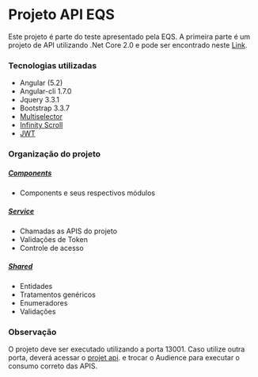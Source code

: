 # Projeto API EQS

Este projeto é parte do teste apresentado pela EQS. A primeira parte é um projeto de API utilizando .Net Core 2.0 e pode ser encontrado neste [Link](https://github.com/j-ew-s/eqs-access-control-api).

### Tecnologias utilizadas 
* Angular (5.2)
* Angular-cli 1.7.0
* Jquery 3.3.1
* Bootstrap 3.3.7
* [Multiselector](https://github.com/softsimon/angular-2-dropdown-multiselecton/)
* [Infinity Scroll](https://github.com/orizens/ngx-infinite-scroll)
* [JWT](https://github.com/auth0/angular2-jwt)


### Organização do projeto
##### [Components](https://github.com/j-ew-s/eqs-access-control-web-client/tree/master/EQS.AccessControl.Web/src/app/components)
* Components e seus respectivos módulos

##### [Service](https://github.com/j-ew-s/eqs-access-control-web-client/tree/master/EQS.AccessControl.Web/src/app/service)
* Chamadas as APIS do projeto
* Validações de Token
* Controle de acesso

##### [Shared](https://github.com/j-ew-s/eqs-access-control-web-client/tree/master/EQS.AccessControl.Web/src/app/shared)
* Entidades
* Tratamentos genéricos
* Enumeradores
* Validações


### Observação

O projeto deve ser executado utilizando a porta 13001. Caso utilize outra porta, deverá acessar o [projet api](https://github.com/j-ew-s/eqs-access-control-api). e trocar o Audience para executar o consumo correto das APIS.



